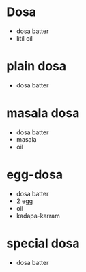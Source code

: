 # Dosa 

* dosa batter
* litil oil

# plain dosa

* dosa batter

# masala dosa

* dosa batter 
* masala
* oil

# egg-dosa

* dosa batter
* 2 egg
* oil
* kadapa-karram
 
# special dosa

* dosa batter
